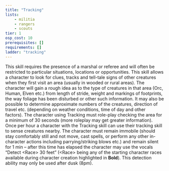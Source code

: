 ```yaml
---
title: "Tracking"
lists:
    - militia
    - rangers
    - scouts
tier: 1
osp_cost: 10
prerequisites: []
requirements: []
ladder: "tracking"
---
```

This skill requires the presence of a marshal or referee and will often be restricted to particular situations, locations or opportunities. This skill allows a character to look for clues, tracks and tell-tale signs of other creatures when they first visit an area (usually in wooded or rural areas). The character will gain a rough idea as to the type of creatures in that area (Orc, Human, Elven etc.) from length of stride, weight and markings of footprints, the way foliage has been disturbed or other such information. It may also be possible to determine approximate numbers of the creatures, direction of travel etc. (depending on weather conditions, time of day and other factors). The character using Tracking must role-play checking the area for a minimum of 30 seconds (more roleplay may get greater information). Once per hour a character with the Tracking skill can use their tracking skill to sense creatures nearby. The character must remain immobile (should stay comfortably still and not move, cast spells, or perform any other in-character actions including parrying/striking blows etc.) and remain silent for 1 min – after this time has elapsed the character may use the vocals “Detect \<Race> 30 feet” (\<Race> being any of the starting character races available during character creation highlighted in **Bold**). This detection ability may only be used after dusk (8pm).